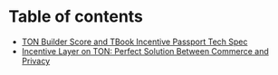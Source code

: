# Table of contents

- [TON Builder Score and TBook Incentive Passport Tech Spec](README.md)
- [Incentive Layer on TON: Perfect Solution Between Commerce and Privacy](TONINCENTIVELAYER.md)
